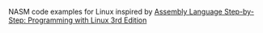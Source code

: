 NASM code examples for Linux inspired by
[Assembly Language Step-by-Step: Programming with Linux 3rd Edition](https://www.amazon.com/Assembly-Language-Step-Step-Third/dp/0470497025)
